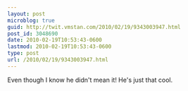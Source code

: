 ```yaml
---
layout: post
microblog: true
guid: http://twit.vmstan.com/2010/02/19/9343003947.html
post_id: 3048690
date: 2010-02-19T10:53:43-0600
lastmod: 2010-02-19T10:53:43-0600
type: post
url: /2010/02/19/9343003947.html
---
```

Even though I know he didn't mean it! He's just that cool.

